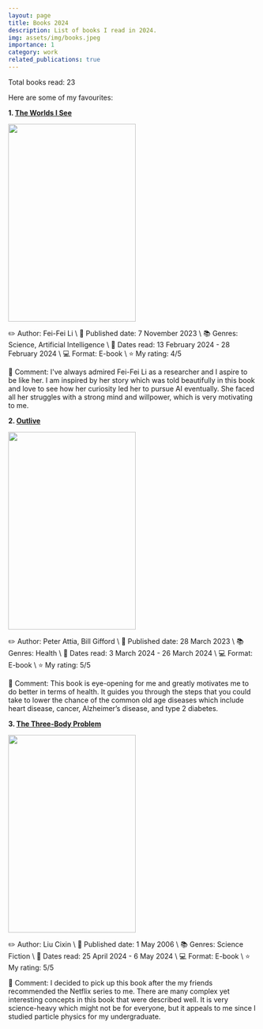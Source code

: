 ```yaml
---
layout: page
title: Books 2024
description: List of books I read in 2024.
img: assets/img/books.jpeg
importance: 1
category: work
related_publications: true
---
```


Total books read: 23

Here are some of my favourites:

**1. [The Worlds I See](https://www.goodreads.com/book/show/144405196-the-worlds-i-see)**

<img src="https://images-na.ssl-images-amazon.com/images/S/compressed.photo.goodreads.com/books/1682738725i/144405196.jpg" width="258" height="400">

✏️ Author: Fei-Fei Li \\
📅 Published date: 7 November 2023 \\
📚 Genres: Science, Artificial Intelligence \\
📅 Dates read: 13 February 2024 - 28 February 2024 \\
💻 Format: E-book \\
⭐ My rating: 4/5

📝 Comment: I've always admired Fei-Fei Li as a researcher and I aspire to be like her. I am inspired by her story which was told beautifully in this book and love to see how her curiosity led her to pursue AI eventually. She faced all her struggles with a strong mind and willpower, which is very motivating to me.

**2. [Outlive](https://www.goodreads.com/book/show/61153739-outlive)**

<img src="https://images-na.ssl-images-amazon.com/images/S/compressed.photo.goodreads.com/books/1700067079i/61153739.jpg" width="258" height="400">

✏️ Author: Peter Attia, Bill Gifford \\
📅 Published date: 28 March 2023 \\
📚 Genres: Health \\
📅 Dates read: 3 March 2024 - 26 March 2024 \\
💻 Format: E-book \\
⭐ My rating: 5/5

📝 Comment: This book is eye-opening for me and greatly motivates me to do better in terms of health. It guides you through the steps that you could take to lower the chance of the common old age diseases which include heart disease, cancer, Alzheimer’s disease, and type 2 diabetes.

**3. [The Three-Body Problem](https://www.goodreads.com/book/show/20518872-the-three-body-problem)**

<img src="https://images-na.ssl-images-amazon.com/images/S/compressed.photo.goodreads.com/books/1415428227i/20518872.jpg" width="258" height="400">

✏️ Author: Liu Cixin \\
📅 Published date: 1 May 2006 \\
📚 Genres: Science Fiction \\
📅 Dates read: 25 April 2024 - 6 May 2024 \\
💻 Format: E-book \\
⭐ My rating: 5/5

📝 Comment: I decided to pick up this book after the my friends recommended the Netflix series to me. There are many complex yet interesting concepts in this book that were described well. It is very science-heavy which might not be for everyone, but it appeals to me since I studied particle physics for my undergraduate.